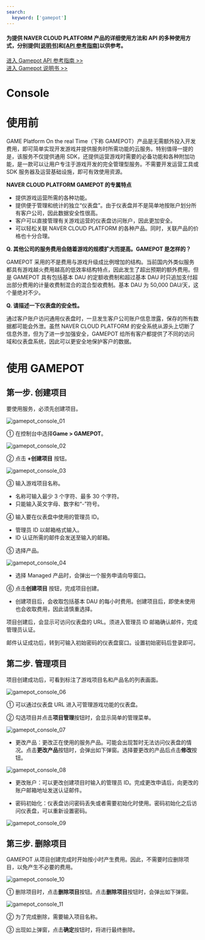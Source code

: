 ```yaml
---
search:
  keyword: ['gamepot']
---
```


#### **为提供 NAVER CLOUD PLATFORM 产品的详细使用方法和 API 的多种使用方式，分别提供<a href="https://guide.ncloud-docs.com/docs/zh/home" target="_blank">[说明书]</a>和<a href="https://api.ncloud-docs.com/docs/zh/home" target="_blank">[API 参考指南]</a>以供参考。**

<a href="https://api.ncloud-docs.com/docs/zh/game-gamepot" target="_blank">进入 Gamepot API 参考指南 >></a><br />
<a href="https://guide.ncloud-docs.com/docs/zh/game-gamepotconsole" target="_blank">进入 Gamepot 说明书 >></a>

# Console

# 使用前

GAME Platform On the real Time（下称 GAMEPOT）产品是无需额外投入开发费用，即可简单实现开发游戏并提供服务时所需功能的云服务。特别值得一提的是，该服务不仅提供通用 SDK，还提供运营游戏时需要的必备功能和各种附加功能，是一款可以让用户专注于游戏开发的完全管理型服务。不需要开发运营工具或 SDK 服务器及运营基础设施，即可有效使用资源。

**NAVER CLOUD PLATFORM GAMEPOT 的专属特点**

- 提供游戏运营所需的各种功能。
- 提供便于管理和统计的独立“仪表盘”。由于仪表盘并不是简单地按账户划分所有客户公司，因此数据安全性很高。
- 客户可以直接管理有关游戏运营的仪表盘访问账户，因此更加安全。
- 可以轻松关联 NAVER CLOUD PLATFORM 的各种产品。同时，关联产品的价格也十分合理。

**Q. 其他公司的服务费用会随着游戏的规模扩大而提高。GAMEPOT 是怎样的？**

GAMEPOT 采用的不是费用与游戏升级成比例增加的结构。当前国内外类似服务都具有游戏越火费用越高的低效率结构特点，因此发生了超出预期的额外费用。但是 GAMEPOT 具有包括基本 DAU 的定额收费制和超过基本 DAU 时只追加支付超出部分费用的计量收费制混合的混合型收费制。基本 DAU 为 50,000 DAU/天，这个量绝对不少。

**Q. 请描述一下仪表盘的安全性。**

通过客户账户访问通用仪表盘时，一旦发生客户公司账户信息泄露，保存的所有数据都可能会外泄。虽然 NAVER CLOUD PLATFORM 的安全系统从源头上切断了信息外泄，但为了进一步加强安全，GAMEPOT 给所有客户都提供了不同的访问域和仪表盘系统，因此可以更安全地保护客户的数据。

# 使用 GAMEPOT

## 第一步. 创建项目

要使用服务，必须先创建项目。

![gamepot_console_01](./images/gamepot_console_01.png)

① 在控制台中选择**Game > GAMEPOT**。

![gamepot_console_02](./images/gamepot_console_02.png)

② 点击 **+创建项目** 按钮。

![gamepot_console_03](./images/gamepot_console_03.png)

③ 输入游戏项目名称。

- 名称可输入最少 3 个字符、最多 30 个字符。
- 只能输入英文字母、数字和“-”符号。

④ 输入要在仪表盘中使用的管理员 ID。

- 管理员 ID 以邮箱格式输入。
- ID 认证所需的邮件会发送至输入的邮箱。

⑤ 选择产品。

![gamepot_console_04](./images/gamepot_console_04.png)

- 选择 Managed 产品时，会弹出一个服务申请向导窗口。

⑥ 点击**创建项目** 按钮，完成项目创建。

- 创建项目后，会收取包括基本 DAU 的每小时费用。创建项目后，即使未使用也会收取费用，因此请慎重选择。

项目创建后，会显示可访问仪表盘的 URL。须进入管理员 ID 邮箱确认邮件，完成管理员认证。

邮件认证成功后，转到可输入初始密码的仪表盘窗口。设置初始密码后登录即可。

## 第二步. 管理项目

项目创建成功后，可看到标注了游戏项目名和产品名的列表画面。

![gamepot_console_06](./images/gamepot_console_06.png)

① 可以通过仪表盘 URL 进入可管理游戏功能的仪表盘。

② 勾选项目并点击**项目管理**按钮时，会显示简单的管理菜单。

![gamepot_console_07](./images/gamepot_console_07.png)

- 更改产品：更改正在使用的服务产品。可能会出现暂时无法访问仪表盘的情况。点击**更改产品**按钮时，会弹出如下弹窗。选择要更改的产品后点击**修改**按钮。

![gamepot_console_08](./images/gamepot_console_08.png)

- 更改账户：可以更改创建项目时输入的管理员 ID。完成更改申请后，向更改的账户邮箱地址发送认证邮件。

- 密码初始化：仪表盘访问密码丢失或者需要初始化时使用。密码初始化之后访问仪表盘，可以重新设置密码。

![gamepot_console_09](./images/gamepot_console_09.png)

## 第三步. 删除项目

GAMEPOT 从项目创建完成时开始按小时产生费用。因此，不需要时应删除项目，以免产生不必要的费用。

![gamepot_console_10](./images/gamepot_console_10.png)

① 删除项目时，点击**删除项目**按钮。点击**删除项目**按钮时，会弹出如下弹窗。

![gamepot_console_11](./images/gamepot_console_11.png)

② 为了完成删除，需要输入项目名称。

③ 出现如上弹窗，点击**确定**按钮时，将进行最终删除。
